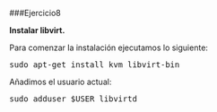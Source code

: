 ###Ejercicio8

**Instalar libvirt.**

Para comenzar la instalación ejecutamos lo siguiente:

<pre>sudo apt-get install kvm libvirt-bin</pre>

Añadimos el usuario actual:

<pre>sudo adduser $USER libvirtd</pre>

